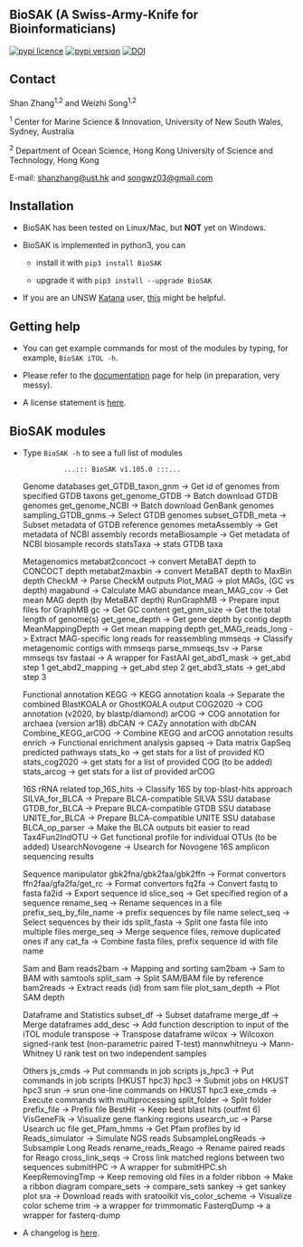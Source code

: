 
## BioSAK (A Swiss-Army-Knife for Bioinformaticians)

[![pypi licence ](https://img.shields.io/pypi/l/BioSAK.svg)](https://opensource.org/licenses/gpl-3.0.html)
[![pypi version ](https://img.shields.io/pypi/v/BioSAK.svg)](https://pypi.python.org/pypi/BioSAK) 
[![DOI](https://zenodo.org/badge/DOI/10.5281/zenodo.4070001.svg)](https://doi.org/10.5281/zenodo.4070001)


Contact
---

Shan Zhang<sup>1,2</sup> and Weizhi Song<sup>1,2</sup>

<sup>1</sup> Center for Marine Science & Innovation, University of New South Wales, Sydney, Australia

<sup>2</sup> Department of Ocean Science, Hong Kong University of Science and Technology, Hong Kong

E-mail: shanzhang@ust.hk and songwz03@gmail.com


Installation
---

+ BioSAK has been tested on Linux/Mac, but **NOT** yet on Windows.


+ BioSAK is implemented in python3, you can

  + install it with `pip3 install BioSAK`
  
  + upgrade it with `pip3 install --upgrade BioSAK`


+ If you are an UNSW [Katana](https://research.unsw.edu.au/katana) user, [this](doc/katana.md) might be helpful.


 Getting help
---

+ You can get example commands for most of the modules by typing, for example, `BioSAK iTOL -h`.


+ Please refer to the [documentation](doc/Index.md) page for help (in preparation, very messy).


[//]: # (+ **中文版**帮助文件[在此]&#40;doc/Index_cn.md&#41;.)


+ A license statement is [here](LICENSE).


BioSAK modules
---

+ Type `BioSAK -h` to see a full list of modules


                ...::: BioSAK v1.105.0 :::...

    Genome databases
       get_GTDB_taxon_gnm      ->  Get id of genomes from specified GTDB taxons
       get_genome_GTDB         ->  Batch download GTDB genomes
       get_genome_NCBI         ->  Batch download GenBank genomes
       sampling_GTDB_gnms      ->  Select GTDB genomes
       subset_GTDB_meta        ->  Subset metadata of GTDB reference genomes
       metaAssembly            ->  Get metadata of NCBI assembly records
       metaBiosample           ->  Get metadata of NCBI biosample records
       statsTaxa               ->  stats GTDB taxa

    Metagenomics
       metabat2concoct         ->  convert MetaBAT depth to CONCOCT depth
       metabat2maxbin          ->  convert MetaBAT depth to MaxBin depth
       CheckM                  ->  Parse CheckM outputs
       Plot_MAG                ->  plot MAGs, (GC vs depth)
       magabund                ->  Calculate MAG abundance
       mean_MAG_cov            ->  Get mean MAG depth (by MetaBAT depth)
       RunGraphMB              ->  Prepare input files for GraphMB
       gc                      ->  Get GC content
       get_gnm_size            ->  Get the total length of genome(s)
       get_gene_depth          ->  Get gene depth by contig depth
       MeanMappingDepth        ->  Get mean mapping depth 
       get_MAG_reads_long      ->  Extract MAG-specific long reads for reassembling
       mmseqs                  ->  Classify metagenomic contigs with mmseqs
       parse_mmseqs_tsv        ->  Parse mmseqs tsv
       fastaai                 ->  A wrapper for FastAAI
       get_abd1_mask           ->  get_abd step 1
       get_abd2_mapping        ->  get_abd step 2
       get_abd3_stats          ->  get_abd step 3
       
    Functional annotation
       KEGG                    ->  KEGG annotation
       koala                   ->  Separate the combined BlastKOALA or GhostKOALA output
       COG2020                 ->  COG annotation (v2020, by blastp/diamond)
       arCOG                   ->  COG annotation for archaea (version ar18)
       dbCAN                   ->  CAZy annotation with dbCAN
       Combine_KEGG_arCOG      ->  Combine KEGG and arCOG annotation results
       enrich                  ->  Functional enrichment analysis
       gapseq                  ->  Data matrix GapSeq predicted pathways
       stats_ko                ->  get stats for a list of provided KO
       stats_cog2020           ->  get stats for a list of provided COG (to be added)
       stats_arcog             ->  get stats for a list of provided arCOG 

    16S rRNA related
       top_16S_hits            ->  Classify 16S by top-blast-hits approach
       SILVA_for_BLCA          ->  Prepare BLCA-compatible SILVA SSU database
       GTDB_for_BLCA           ->  Prepare BLCA-compatible GTDB SSU database
       UNITE_for_BLCA          ->  Prepare BLCA-compatible UNITE SSU database
       BLCA_op_parser          ->  Make the BLCA outputs bit easier to read
       Tax4Fun2IndOTU          ->  Get functional profile for individual OTUs (to be added)
       UsearchNovogene         ->  Usearch for Novogene 16S amplicon sequencing results
        
    Sequence manipulator
       gbk2fna/gbk2faa/gbk2ffn ->  Format convertors
       ffn2faa/gfa2fa/get_rc   ->  Format convertors
       fq2fa                   ->  Convert fastq to fasta
       fa2id                   ->  Export sequence id
       slice_seq               ->  Get specified region of a sequence
       rename_seq              ->  Rename sequences in a file
       prefix_seq_by_file_name ->  prefix sequences by file name
       select_seq              ->  Select sequences by their ids
       split_fasta             ->  Split one fasta file into multiple files
       merge_seq               ->  Merge sequence files, remove duplicated ones if any
       cat_fa                  ->  Combine fasta files, prefix sequence id with file name
           
    Sam and Bam
       reads2bam               ->  Mapping and sorting
       sam2bam                 ->  Sam to BAM with samtools
       split_sam               ->  Split SAM/BAM file by reference
       bam2reads               ->  Extract reads (id) from sam file
       plot_sam_depth          ->  Plot SAM depth
    
    Dataframe and Statistics
       subset_df               ->  Subset dataframe
       merge_df                ->  Merge dataframes
       add_desc                ->  Add function description to input of the iTOL module
       transpose               ->  Transpose dataframe
       wilcox                  ->  Wilcoxon signed-rank test (non-parametric paired T-test)
       mannwhitneyu            ->  Mann-Whitney U rank test on two independent samples
    
    Others
       js_cmds                 ->  Put commands in job scripts
       js_hpc3                 ->  Put commands in job scripts (HKUST hpc3)
       hpc3                    ->  Submit jobs on HKUST hpc3
       srun                    ->  srun one-line commands on HKUST hpc3
       exe_cmds                ->  Execute commands with multiprocessing
       split_folder            ->  Split folder
       prefix_file             ->  Prefix file
       BestHit                 ->  Keep best blast hits (outfmt 6)
       VisGeneFlk              ->  Visualize gene flanking regions
       usearch_uc              ->  Parse Usearch uc file
       get_Pfam_hmms           ->  Get Pfam profiles by id
       Reads_simulator         ->  Simulate NGS reads
       SubsampleLongReads      ->  Subsample Long Reads
       rename_reads_Reago      ->  Rename paired reads for Reago
       cross_link_seqs         ->  Cross link matched regions between two sequences
       submitHPC               ->  A wrapper for submitHPC.sh
       KeepRemovingTmp         ->  Keep removing old files in a folder
       ribbon                  ->  Make a ribbon diagram
       compare_sets            ->  compare_sets
       sankey                  ->  get sankey plot
       sra                     ->  Download reads with sratoolkit
       vis_color_scheme        ->  Visualize color scheme
       trim                    ->  a wrapper for trimmomatic
       FasterqDump             ->  a wrapper for fasterq-dump


+ A changelog is [here](BioSAK/VERSION).

